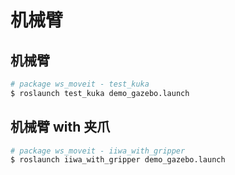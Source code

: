 # 机械臂

## 机械臂

```bash
# package ws_moveit - test_kuka
$ roslaunch test_kuka demo_gazebo.launch
```



## 机械臂 with 夹爪

```bash
# package ws_moveit - iiwa_with_gripper
$ roslaunch iiwa_with_gripper demo_gazebo.launch
```

